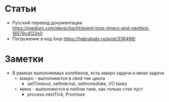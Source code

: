 # Статьи
* Русский перевод документации https://medium.com/devschacht/event-loop-timers-and-nexttick-18579cd122e0
* Погружение в код loop https://habrahabr.ru/post/336498/

# Заметки
* В рамках выполняемых коллбеков, есть макро задачи и мини задачи
    * макро - выполняются в свой тик цикла
        * setTimeout, setInternal, setImmediate, I/O tasks
    * мини - выполняются в любом тике, как только стек пуст
        * process.nextTick, Promises

